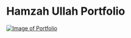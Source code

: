 # Hamzah Ullah Portfolio

[![Image of Portfolio
](assets/images/PortfolioSS.png "Portfolio Home Page")
](https://brobro10000.github.io)
